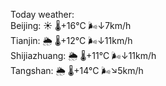 Today weather:  
Beijing: ☀️ 🌡️+16°C 🌬️↓7km/h  
Tianjin: 🌦 🌡️+12°C 🌬️↓11km/h  
Shijiazhuang: 🌦 🌡️+11°C 🌬️↓11km/h  
Tangshan: 🌦 🌡️+14°C 🌬️↘5km/h  

